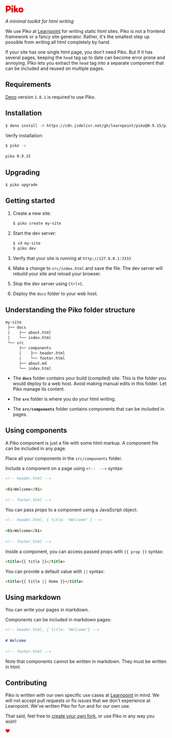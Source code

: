<img src="piko.svg" height="24px">

_A minimal toolkit for html writing_

We use Piko at [Learnpoint](https://github.com/learnpoint) for writing static html sites. Piko is not a frontend framework or a fancy site generator. Rather, it's the smallest step up possible from writing all html completely by hand.

If your site has one single html page, you don't need Piko. But if it has several pages, keeping the ```head``` tag up to date can become error prone and annoying. Piko lets you extract the ```head``` tag into a separate component that can be included and reused on multiple pages.

## Requirements

[Deno](https://deno.land/manual/getting_started/installation) version ```1.8.1``` is required to use Piko.

## Installation

```bash
$ deno install -A https://cdn.jsdelivr.net/gh/learnpoint/piko@0.9.15/piko.js
```

Verify installation:

```bash
$ piko -v

piko 0.9.15
```

## Upgrading

```bash
$ piko upgrade
```

## Getting started

1. Create a new site:

    ```bash
    $ piko create my-site
    ```
2. Start the dev server:

    ```bash
    $ cd my-site
    $ piko dev
    ```

3. Verify that your site is running at ```http://127.0.0.1:3333```

4. Make a change to ```src/index.html``` and save the file. The dev server will rebuild your site and reload your browser.

5. Stop the dev server using ```Ctrl+C```.

6. Deploy the ```docs``` folder to your web host.

## Understanding the Piko folder structure

```
my-site
 ├── docs
 |    ├── about.html
 |    └── index.html
 └── src
      ├── components
      |    ├── header.html
      |    └── footer.html
      ├── about.md
      └── index.html
```

- The **```docs```** folder contains your build (compiled) site. This is the folder you would deploy to a web host. Avoid making manual edits in this folder. Let Piko manage its content.

- The **```src```** folder is where you do your html writing.

- The **```src/components```** folder contains components that can be included in pages.

## Using components

A Piko component is just a file with some html markup. A component file can be included in any page.

Place all your components in the ```src/components``` folder.

Include a component on a page using ```<!--  -->``` syntax:

```html
<!-- header.html -->

<h1>Welcome</h1>

<!-- footer.html -->
```

You can pass props to a component using a JavaScript object:

```html
<!-- header.html, { title: "Welcome" } -->

<h1>Welcome</h1>

<!-- footer.html -->
```

Inside a component, you can access passed props with ```{{ prop }}``` syntax:

```html
<title>{{ title }}</title>
```

You can provide a default value with ```||``` syntax:

```html
<title>{{ title || Home }}</title>
```

## Using markdown

You can write your pages in markdown.

Components can be included in markdown pages:

```md
<!-- header.html, { title: "Welcome"} -->

# Welcome

<!-- footer.html -->
```

Note that components cannot be written in markdown. They must be written in html.

## Contributing

Piko is written with our own specific use cases at [Learnpoint](https://github.com/learnpoint) in mind. We will not accept pull requests or fix issues that we don't experience at Learnpoint. We've written Piko for fun and for our own use.

That said, feel free to [create your own fork](https://docs.github.com/en/free-pro-team@latest/github/getting-started-with-github/fork-a-repo), or use Piko in any way you wish!

<svg xmlns="http://www.w3.org/2000/svg" viewBox="0 0 24 24" width="1em" height="1em" fill="#ef0000">
    <title>We love learning</title>
    <path d="M14 20.408c-.492.308-.903.546-1.192.709-.153.086-.308.17-.463.252h-.002a.75.75 0 01-.686 0 16.709 16.709 0 01-.465-.252 31.147 31.147 0 01-4.803-3.34C3.8 15.572 1 12.331 1 8.513 1 5.052 3.829 2.5 6.736 2.5 9.03 2.5 10.881 3.726 12 5.605 13.12 3.726 14.97 2.5 17.264 2.5 20.17 2.5 23 5.052 23 8.514c0 3.818-2.801 7.06-5.389 9.262A31.146 31.146 0 0114 20.408z"></path>
</svg>
